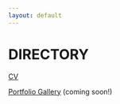 ```yaml
---
layout: default
---
```


# DIRECTORY

[CV](https://registry.jsonresume.org/rachelrissa/)

[Portfolio Gallery](./portfolio) (coming soon!)
